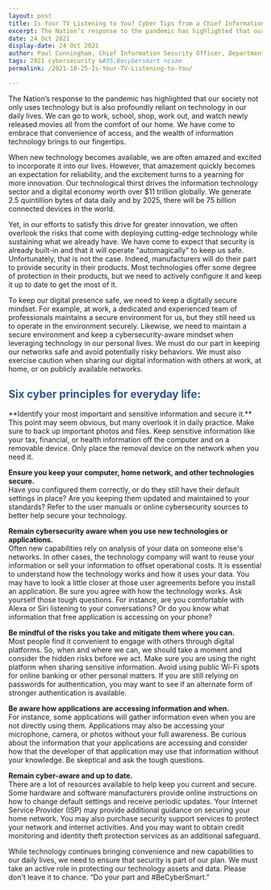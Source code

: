 ```yaml
---
layout: post
title: Is Your TV Listening to You? Cyber Tips from a Chief Information Security Officer
excerpt: The Nation’s response to the pandemic has highlighted that our society not only uses technology but is also profoundly reliant on technology in our daily lives.When new technology becomes available, we are often amazed and excited to incorporate it into our lives. However, that amazement quickly becomes an expectation for reliability, and the excitement turns to a yearning for more innovation. Yet, in our efforts to satisfy this drive for greater innovation, we often overlook the risks that come with deploying cutting-edge technology while sustaining what we already have.
date: 24 Oct 2021
display-date: 24 Oct 2021
author: Paul Cunningham, Chief Information Security Officer, Department of Veterans Affairs
tags: 2021 cybersecurity &#35;Becybersmart ncsam
permalink: /2021-10-25-Is-Your-TV-Listening-to-You/

---
```

The Nation’s response to the pandemic has highlighted that our society not only uses technology but is also profoundly reliant on technology in our daily lives. We can go to work, school, shop, work out, and watch newly released movies all from the comfort of our home. We have come to embrace that convenience of access, and the wealth of information technology brings to our fingertips.

When new technology becomes available, we are often amazed and excited to incorporate it into our lives. However, that amazement quickly becomes an expectation for reliability, and the excitement turns to a yearning for more innovation. Our technological thirst drives the information technology sector and a digital economy worth over $11 trillion globally. We generate 2.5 quintillion bytes of data daily and by 2025, there will be 75 billion connected devices in the world.

Yet, in our efforts to satisfy this drive for greater innovation, we often overlook the risks that come with deploying cutting-edge technology while sustaining what we already have. We have come to expect that security is already built-in and that it will operate "automagically" to keep us safe. Unfortunately, that is not the case. Indeed, manufacturers will do their part to provide security in their products. Most technologies offer some degree of protection in their products, but we need to actively configure it and keep it up to date to get the most of it.

To keep our digital presence safe, we need to keep a digitally secure mindset. For example, at work, a dedicated and experienced team of professionals maintains a secure environment for us, but they still need us to operate in the environment securely. Likewise, we need to maintain a secure environment and keep a cybersecurity-aware mindset when leveraging technology in our personal lives. We must do our part in keeping our networks safe and avoid potentially risky behaviors. We must also exercise caution when sharing our digital information with others at work, at home, or on publicly available networks.

<h2 style="color: #315683">Six cyber principles for everyday life:</h2>
**Identify your most important and sensitive information and secure it.**<br />
This point may seem obvious, but many overlook it in daily practice. Make sure to back up important photos and files. Keep sensitive information like your tax, financial, or health information off the computer and on a removable device. Only place the removal device on the network when you need it.

**Ensure you keep your computer, home network, and other technologies secure.**<br />
Have you configured them correctly, or do they still have their default settings in place? Are you keeping them updated and maintained to your standards? Refer to the user manuals or online cybersecurity sources to better help secure your technology.

**Remain cybersecurity aware when you use new technologies or applications.**<br />
Often new capabilities rely on analysis of your data on someone else's networks. In other cases, the technology company will want to reuse your information or sell your information to offset operational costs. It is essential to understand how the technology works and how it uses your data. You may have to look a little closer at those user agreements before you install an application. Be sure you agree with how the technology works. Ask yourself those tough questions. For instance, are you comfortable with Alexa or Siri listening to your conversations? Or do you know what information that free application is accessing on your phone?

**Be mindful of the risks you take and mitigate them where you can.**<br />
Most people find it convenient to engage with others through digital platforms. So, when and where we can, we should take a moment and consider the hidden risks before we act. Make sure you are using the right platform when sharing sensitive information. Avoid using public Wi-Fi spots for online banking or other personal matters. If you are still relying on passwords for authentication, you may want to see if an alternate form of stronger authentication is available.

**Be aware how applications are accessing information and when.**<br />
For instance, some applications will gather information even when you are not directly using them. Applications may also be accessing your microphone, camera, or photos without your full awareness. Be curious about the information that your applications are accessing and consider how that the developer of that application may use that information without your knowledge. Be skeptical and ask the tough questions.

**Remain cyber-aware and up to date.**<br />
There are a lot of resources available to help keep you current and secure. Some hardware and software manufacturers provide online instructions on how to change default settings and receive periodic updates. Your Internet Service Provider (ISP) may provide additional guidance on securing your home network. You may also purchase security support services to protect your network and internet activities. And you may want to obtain credit monitoring and identity theft protection services as an additional safeguard.

While technology continues bringing convenience and new capabilities to our daily lives, we need to ensure that security is part of our plan. We must take an active role in protecting our technology assets and data. Please don't leave it to chance. “Do your part and #BeCyberSmart.”



